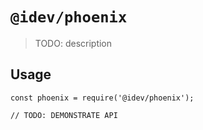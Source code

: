 # `@idev/phoenix`

> TODO: description

## Usage

```
const phoenix = require('@idev/phoenix');

// TODO: DEMONSTRATE API
```
